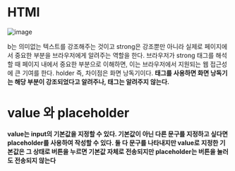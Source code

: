 # HTMl
![image](https://user-images.githubusercontent.com/62333447/168454573-e04a8866-37e2-4ab3-90d7-52214bebc148.png)

b는 의미없는 텍스트를 강조해주는 것이고 strong은 강조뿐만 아니라 실제로 페이지에서 중요한 부분을 브라우저에게 알려주는 역할을 한다.
브라우저가 strong 태그를 해석할 때 페이지 내에서 중요한 부분으로 이해하면, 이는 브라우저에서 지원되는 웹 접근성에 큰 기여를 한다.
holder
즉, 차이점은 화면 낭독기이다. <strong> 태그를 사용하면 화면 낭독기는 해당 부분이 강조되었다고 알려주나, <b>태그는 알려주지 않는다. 
  
# value 와 placeholder
  
  value는 input의 기본값을 지정할 수 있다. 기본값이 아닌 다른 문구를 지정하고 싶다면 placeholder를 사용하여 작성할 수 있다.
  둘 다 문구를 나타내지만 value로 지정한 기본값은 그 상태로 버튼을 누르면 기본값 자체로 전송되지만 placeholder는 버튼을 눌러도 전송되지 않는다
